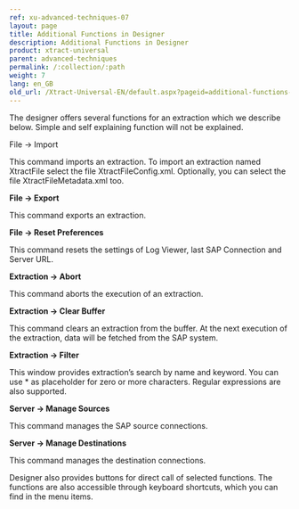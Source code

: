 ```yaml
---
ref: xu-advanced-techniques-07
layout: page
title: Additional Functions in Designer
description: Additional Functions in Designer
product: xtract-universal
parent: advanced-techniques
permalink: /:collection/:path
weight: 7
lang: en_GB
old_url: /Xtract-Universal-EN/default.aspx?pageid=additional-functions-in-designer
---
```


The designer offers several functions for an extraction which we describe below. Simple and self explaining function will not be explained.

File -> Import

This command imports an extraction. To import an extraction named XtractFile select the file XtractFileConfig.xml. Optionally, you can select the file XtractFileMetadata.xml too.

**File -> Export**

This command exports an extraction.

**File -> Reset Preferences**

This command resets the settings of Log Viewer, last SAP Connection and Server URL.

**Extraction -> Abort**

This command aborts the execution of an extraction.

**Extraction -> Clear Buffer**

This command clears an extraction from the buffer. At the next execution of the extraction, data will be fetched from the SAP system.

**Extraction -> Filter**

This window provides extraction’s search by name and keyword. You can use * as placeholder for zero or more characters. Regular expressions are also supported.


**Server -> Manage Sources** 

This command manages the  SAP source connections.


**Server -> Manage Destinations**

This command manages the  destination connections.

Designer also provides buttons for direct call of selected functions. The functions are also accessible through keyboard shortcuts, which you can find in the menu items.